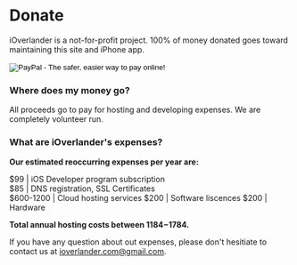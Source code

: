 # Donate

iOverlander is a not-for-profit project. 100% of money donated goes toward maintaining this site and iPhone app.

<form action="https://www.paypal.com/cgi-bin/webscr" method="post" target="_top">
  <input type="hidden" name="cmd" value="_s-xclick">
  <input type="hidden" name="hosted_button_id" value="6WLYP6QA6CW6J">
  <input type="image" alt="PayPal - The safer, easier way to pay online!" name="submit" src="https://www.paypalobjects.com/en_US/i/btn/btn_donateCC_LG.gif">
  <img alt="" src="https://www.paypalobjects.com/en_US/i/scr/pixel.gif" width="1" height="1" border="0"><p></p>
</form>

### Where does my money go?

All proceeds go to pay for hosting and developing expenses. We are completely volunteer run.

### What are iOverlander's expenses?

**Our estimated reoccurring expenses per year are:**

$99 | iOS Developer program subscription  
$85 | DNS registration, SSL Certificates  
$600-1200 | Cloud hosting services 
$200 | Software liscences
$200 | Hardware

**Total annual hosting costs between $1184-$1784.**

If you have any question about out expenses, please don't hesitiate to contact us at ioverlander.com@gmail.com. 
